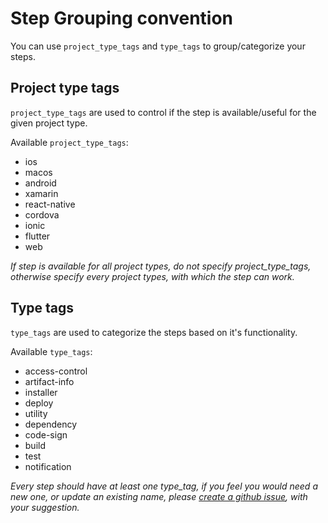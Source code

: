 # Step Grouping convention

You can use `project_type_tags` and `type_tags` to group/categorize your steps.

## Project type tags

`project_type_tags` are used to control if the step is available/useful for the given project type.

Available `project_type_tags`:

- ios
- macos
- android
- xamarin
- react-native
- cordova
- ionic
- flutter
- web

_If step is available for all project types, do not specify project_type_tags, otherwise specify every project types, with which the step can work._

## Type tags

`type_tags` are used to categorize the steps based on it's functionality.

Available `type_tags`:

- access-control
- artifact-info
- installer
- deploy
- utility
- dependency
- code-sign
- build
- test
- notification

_Every step should have at least one type_tag, if you feel you would need a new one, or update an existing name, please [create a github issue](https://github.com/bitrise-io/bitrise/issues/new), with your suggestion._
